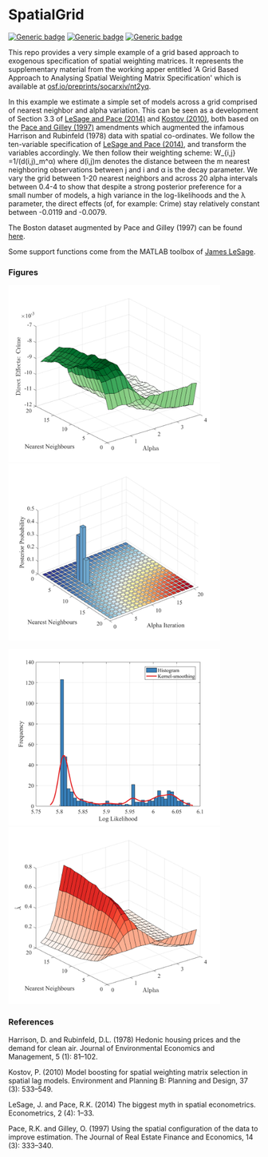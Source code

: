 # SpatialGrid

[![Generic badge](https://img.shields.io/badge/Software-MATLAB-red.svg)](https://shields.io/)  [![Generic badge](https://img.shields.io/badge/License-MIT-blue.svg)](https://shields.io/)  [![Generic badge](https://img.shields.io/badge/Maintained-Yes-green.svg)](https://shields.io/)

This repo provides a very simple example of a grid based approach to exogenous specification of spatial weighting matrices. It represents the supplementary material from the working apper entitled 'A Grid Based Approach to Analysing Spatial Weighting Matrix Specification' which is available at [osf.io/preprints/socarxiv/nt2yq](osf.io/preprints/socarxiv/nt2yq).
  
In this example we estimate a simple set of models across a grid comprised of nearest neighbor and alpha variation. This can be seen as a development of Section 3.3 of [LeSage and Pace (2014)](https://papers.ssrn.com/sol3/papers.cfm?abstract_id=1725503) and [Kostov (2010)](http://clok.uclan.ac.uk/11551/1/postprint.EPB.2010.pdf), both based on the [Pace and Gilley (1997)](https://link.springer.com/article/10.1023/A:1007762613901) amendments which augmented the infamous Harrison and Rubinfeld (1978) data with spatial co-ordinates. We follow the ten-variable specification of [LeSage and Pace (2014)](https://papers.ssrn.com/sol3/papers.cfm?abstract_id=1725503), and transform the variables accordingly. We then follow their weighting scheme: W_{i,j} =1/(d(i,j)_m^α) where d(i,j)m denotes the distance between the m nearest neighboring observations between j and i and α is the decay parameter. We vary the grid between 1-20 nearest neighbors and across 20 alpha intervals between 0.4-4 to show that despite a strong posterior preference for a small number of models, a high variance in the log-likelihoods and the λ parameter, the direct effects (of, for example: Crime) stay relatively constant between -0.0119 and -0.0079. 

The Boston dataset augmented by Pace and Gilley (1997) can be found [here](https://artax.karlin.mff.cuni.cz/r-help/library/spdep/html/boston.html). 

Some support functions come from the MATLAB toolbox of [James LeSage](http://www.spatial-econometrics.com/).


### Figures 

<img src="https://github.com/crahal/SpatialGrid/blob/master/Figure_DEcrime.png" width="425"/> <img src="https://github.com/crahal/SpatialGrid/blob/master/Figure_bar3modelprobs.png" width="425"/> 

<img src="https://github.com/crahal/SpatialGrid/blob/master/Figure_histloglik.png" width="425"/> <img src="https://github.com/crahal/SpatialGrid/blob/master/Figure_lambda.png" width="425"/> 

### References

Harrison, D. and Rubinfeld, D.L. (1978) Hedonic housing prices and the demand for clean air. Journal
of Environmental Economics and Management, 5 (1): 81–102. 

Kostov, P. (2010) Model boosting for spatial weighting matrix selection in spatial lag models.
Environment and Planning B: Planning and Design, 37 (3): 533–549. 

LeSage, J. and Pace, R.K. (2014) The biggest myth in spatial econometrics. Econometrics, 2 (4): 1–33.

Pace, R.K. and Gilley, O. (1997) Using the spatial configuration of the data to improve estimation. The
Journal of Real Estate Finance and Economics, 14 (3): 333–340.

